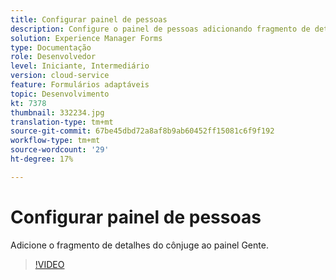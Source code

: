 ```yaml
---
title: Configurar painel de pessoas
description: Configure o painel de pessoas adicionando fragmento de detalhes do cônjuge.
solution: Experience Manager Forms
type: Documentação
role: Desenvolvedor
level: Iniciante, Intermediário
version: cloud-service
feature: Formulários adaptáveis
topic: Desenvolvimento
kt: 7378
thumbnail: 332234.jpg
translation-type: tm+mt
source-git-commit: 67be45dbd72a8af8b9ab60452ff15081c6f9f192
workflow-type: tm+mt
source-wordcount: '29'
ht-degree: 17%

---
```



# Configurar painel de pessoas

Adicione o fragmento de detalhes do cônjuge ao painel Gente.

>[!VIDEO](https://video.tv.adobe.com/v/332234?quality=12&learn=on)

